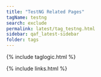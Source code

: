 ```yaml
---
title: "TestNG Related Pages"
tagName: testng
search: exclude
permalink: latest/tag_testng.html
sidebar: qaf_latest-sidebar
folder: tags
---
```

{% include taglogic.html %}

{% include links.html %}
